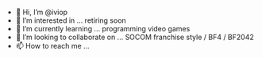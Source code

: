 - 👋 Hi, I’m @iviop
- 👀 I’m interested in ... retiring soon
- 🌱 I’m currently learning ... programming video games
- 💞️ I’m looking to collaborate on ... SOCOM franchise style / BF4 / BF2042
- 📫 How to reach me ... 

<!---
iviop/iviop is a ✨ special ✨ repository because its `README.md` (this file) appears on your GitHub profile.
You can click the Preview link to take a look at your changes.
--->
